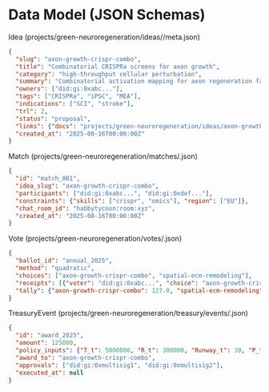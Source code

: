 # Data Model (JSON Schemas)

Idea (projects/green-neuroregeneration/ideas/<slug>/meta.json)
```json
{
  "slug": "axon-growth-crispr-combo",
  "title": "Combinatorial CRISPRa screens for axon growth",
  "category": "high-throughput cellular perturbation",
  "summary": "Combinatorial activation mapping for axon regeneration factors.",
  "owners": ["did:gi:0xabc..."],
  "tags": ["CRISPRa", "iPSC", "MEA"],
  "indications": ["SCI", "stroke"],
  "trl": 2,
  "status": "proposal",
  "links": {"docs": "projects/green-neuroregeneration/ideas/axon-growth-crispr-combo/README.md"},
  "created_at": "2025-08-16T00:00:00Z"
}
```

Match (projects/green-neuroregeneration/matches/<id>.json)
```json
{
  "id": "match_001",
  "idea_slug": "axon-growth-crispr-combo",
  "participants": ["did:gi:0xabc...", "did:gi:0xdef..."],
  "constraints": {"skills": ["crispr", "omics"], "region": ["EU"]},
  "chat_room_id": "habbytycoon:room:xyz",
  "created_at": "2025-08-16T00:00:00Z"
}
```

Vote (projects/green-neuroregeneration/votes/<ballotId>.json)
```json
{
  "ballot_id": "annual_2025",
  "method": "quadratic",
  "choices": ["axon-growth-crispr-combo", "spatial-ecm-remodeling"],
  "receipts": [{"voter": "did:gi:0xabc...", "choice": "axon-growth-crispr-combo", "weight": 3, "sig": "0x..."}],
  "tally": {"axon-growth-crispr-combo": 127.0, "spatial-ecm-remodeling": 95.5}
}
```

TreasuryEvent (projects/green-neuroregeneration/treasury/events/<id>.json)
```json
{
  "id": "award_2025",
  "amount": 125000,
  "policy_inputs": {"T_t": 5000000, "R_t": 300000, "Runway_t": 30, "P_t": 1.05},
  "award_to": "axon-growth-crispr-combo",
  "approvals": ["did:gi:0xmultisig1", "did:gi:0xmultisig2"],
  "executed_at": null
}
```
